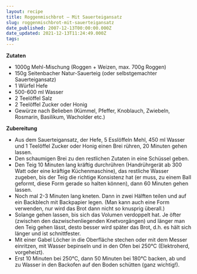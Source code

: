 ```yaml
---
layout: recipe
title: Roggenmischbrot – Mit Sauerteigansatz
slug: roggenmischbrot-mit-sauerteigansatz
date_published: 2007-12-13T00:00:00.000Z
date_updated: 2021-12-13T11:24:49.000Z
tags: 
---
```


**Zutaten**
- 1000g Mehl-Mischung (Roggen + Weizen, max. 700g Roggen)
- 150g Seitenbacher Natur-Sauerteig (oder selbstgemachter Sauerteigansatz)
- 1 Würfel Hefe
- 500-600 ml Wasser
- 2 Teelöffel Salz
- 2 Teelöffel Zucker oder Honig
- Gewürze nach Belieben (Kümmel, Pfeffer, Knoblauch, Zwiebeln, Rosmarin, Basilikum, Wacholder etc.)

**Zubereitung**

- Aus dem Sauerteigansatz, der Hefe, 5 Esslöffeln Mehl, 450 ml Wasser und 1 Teelöffel Zucker oder Honig einen Brei rühren, 20 Minuten gehen lassen.
- Den schaumigen Brei zu den restlichen Zutaten in eine Schüssel geben.
- Den Teig 10 Minuten lang kräftig durchrühren (Handrührgerät ab 300 Watt oder eine kräftige Küchenmaschine), das restliche Wasser zugeben, bis der Teig die richtige Konsistenz hat (er muss, zu einem Ball geformt, diese Form gerade so halten können), dann 60 Minuten gehen lassen.
- Noch mal 2-3 Minuten lang kneten. Dann in zwei Hälften teilen und auf ein Backblech mit Backpapier legen. (Man kann auch eine Form verwenden, nur wird das Brot dann nicht so knusprig überall.)
- Solange gehen lassen, bis sich das Volumen verdoppelt hat. Je öfter (zwischen den dazwischenliegenden Knetvorgängen) und länger man den Teig gehen lässt, desto besser wird später das Brot, d.h. es hält sich länger und ist schnittfester.
- Mit einer Gabel Löcher in die Oberfläche stechen oder mit dem Messer einritzen, mit Wasser bepinseln und in den Ofen bei 250°C (Elektroherd, vorgeheizt).
- Erst 10 Minuten bei 250°C, dann 50 Minuten bei 180°C backen, ab und zu Wasser in den Backofen auf den Boden schütten (ganz wichtig!).
